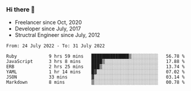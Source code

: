 ### Hi there 👋

- Freelancer since Oct, 2020
- Developer since July, 2017
- Structral Engineer since July, 2012

<!--START_SECTION:waka-->

```text
From: 24 July 2022 - To: 31 July 2022

Ruby            9 hrs 59 mins   ██████████████▒░░░░░░░░░░   56.78 %
JavaScript      3 hrs 8 mins    ████▒░░░░░░░░░░░░░░░░░░░░   17.88 %
ERB             2 hrs 25 mins   ███▒░░░░░░░░░░░░░░░░░░░░░   13.74 %
YAML            1 hr 14 mins    █▓░░░░░░░░░░░░░░░░░░░░░░░   07.02 %
JSON            33 mins         ▓░░░░░░░░░░░░░░░░░░░░░░░░   03.14 %
Markdown        8 mins          ▒░░░░░░░░░░░░░░░░░░░░░░░░   00.78 %
```

<!--END_SECTION:waka-->
